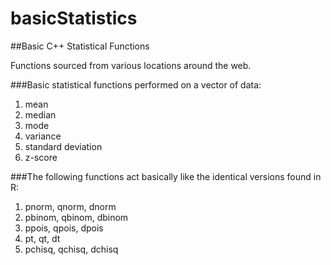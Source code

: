 # basicStatistics
##Basic C++ Statistical Functions

Functions sourced from various locations around the web.

###Basic statistical functions performed on a vector of data:
<ol>
  <li>mean</li>
  <li>median</li>
  <li>mode</li>
  <li>variance</li>
  <li>standard deviation</li>
  <li>z-score</li>
</ol>


###The following functions act basically like the identical versions found in R:
<ol>
  <li>pnorm, qnorm, dnorm</li>
  <li>pbinom, qbinom, dbinom</li>
  <li>ppois, qpois, dpois</li>
  <li>pt, qt, dt</li>
  <li>pchisq, qchisq, dchisq</li>
</ol>
